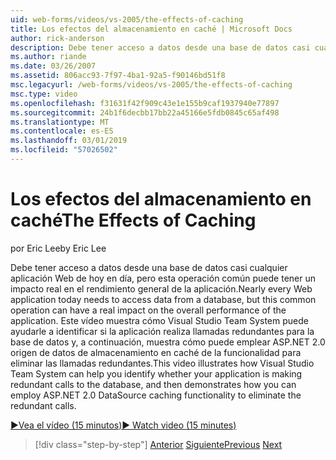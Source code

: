 ```yaml
---
uid: web-forms/videos/vs-2005/the-effects-of-caching
title: Los efectos del almacenamiento en caché | Microsoft Docs
author: rick-anderson
description: Debe tener acceso a datos desde una base de datos casi cualquier aplicación Web de hoy en día, pero esta operación común puede tener un impacto real en el rendimiento general de la un...
ms.author: riande
ms.date: 03/26/2007
ms.assetid: 806acc93-7f97-4ba1-92a5-f90146bd51f8
msc.legacyurl: /web-forms/videos/vs-2005/the-effects-of-caching
msc.type: video
ms.openlocfilehash: f31631f42f909c43e1e155b9caf1937940e77897
ms.sourcegitcommit: 24b1f6decbb17bb22a45166e5fdb0845c65af498
ms.translationtype: MT
ms.contentlocale: es-ES
ms.lasthandoff: 03/01/2019
ms.locfileid: "57026502"
---
```

<a name="the-effects-of-caching"></a><span data-ttu-id="986b2-103">Los efectos del almacenamiento en caché</span><span class="sxs-lookup"><span data-stu-id="986b2-103">The Effects of Caching</span></span>
====================
<span data-ttu-id="986b2-104">por Eric Lee</span><span class="sxs-lookup"><span data-stu-id="986b2-104">by Eric Lee</span></span>

<span data-ttu-id="986b2-105">Debe tener acceso a datos desde una base de datos casi cualquier aplicación Web de hoy en día, pero esta operación común puede tener un impacto real en el rendimiento general de la aplicación.</span><span class="sxs-lookup"><span data-stu-id="986b2-105">Nearly every Web application today needs to access data from a database, but this common operation can have a real impact on the overall performance of the application.</span></span> <span data-ttu-id="986b2-106">Este vídeo muestra cómo Visual Studio Team System puede ayudarle a identificar si la aplicación realiza llamadas redundantes para la base de datos y, a continuación, muestra cómo puede emplear ASP.NET 2.0 origen de datos de almacenamiento en caché de la funcionalidad para eliminar las llamadas redundantes.</span><span class="sxs-lookup"><span data-stu-id="986b2-106">This video illustrates how Visual Studio Team System can help you identify whether your application is making redundant calls to the database, and then demonstrates how you can employ ASP.NET 2.0 DataSource caching functionality to eliminate the redundant calls.</span></span>

[<span data-ttu-id="986b2-107">&#9654;Vea el vídeo (15 minutos)</span><span class="sxs-lookup"><span data-stu-id="986b2-107">&#9654; Watch video (15 minutes)</span></span>](https://channel9.msdn.com/Blogs/ASP-NET-Site-Videos/the-effects-of-caching)

> [!div class="step-by-step"]
> <span data-ttu-id="986b2-108">[Anterior](custom-extraction-rules-and-coded-web-tests.md)
> [Siguiente](using-the-load-test-agent.md)</span><span class="sxs-lookup"><span data-stu-id="986b2-108">[Previous](custom-extraction-rules-and-coded-web-tests.md)
[Next](using-the-load-test-agent.md)</span></span>
